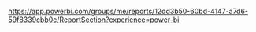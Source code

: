 https://app.powerbi.com/groups/me/reports/12dd3b50-60bd-4147-a7d6-59f8339cbb0c/ReportSection?experience=power-bi
